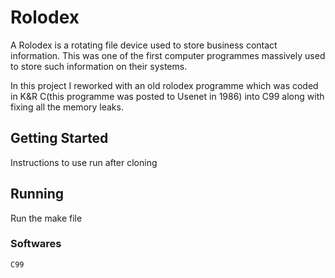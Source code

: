 # Rolodex

A Rolodex is a rotating file device used to store business contact information. This was one of the first computer programmes massively used to store such information on their systems.

In this project I reworked with an old rolodex programme which was coded in K&R C(this programme was posted to Usenet in 1986) into C99 along with fixing all the memory leaks.

## Getting Started

Instructions to use run after cloning

## Running

Run the make file

### Softwares

```
C99
```
